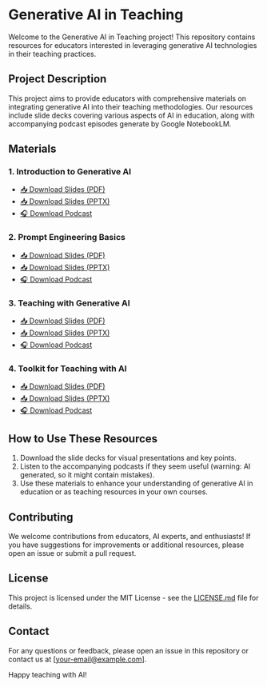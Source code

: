 # Generative AI in Teaching

Welcome to the Generative AI in Teaching project! This repository contains resources for educators interested in leveraging generative AI technologies in their teaching practices.

## Project Description

This project aims to provide educators with comprehensive materials on integrating generative AI into their teaching methodologies. Our resources include slide decks covering various aspects of AI in education, along with accompanying podcast episodes generate by Google NotebookLM.

## Materials

### 1. Introduction to Generative AI
- [📥 Download Slides (PDF)](https://github.com/YourUsername/YourRepoName/raw/main/slides/01_intro_to_gen_ai_in_education.pdf)
- [📥 Download Slides (PPTX)](https://github.com/YourUsername/YourRepoName/raw/main/slides/01_intro_to_gen_ai_in_education.pptx)
- [🎧 Download Podcast](https://github.com/YourUsername/YourRepoName/raw/main/podcasts/01_intro_to_gen_ai_in_education.mp3)

### 2. Prompt Engineering Basics
- [📥 Download Slides (PDF)](https://github.com/YourUsername/YourRepoName/raw/main/slides/01_intro_to_gen_ai_in_education.pdf)
- [📥 Download Slides (PPTX)](https://github.com/YourUsername/YourRepoName/raw/main/slides/01_intro_to_gen_ai_in_education.pptx)
- [🎧 Download Podcast](https://github.com/YourUsername/YourRepoName/raw/main/podcasts/01_intro_to_gen_ai_in_education.mp3)

### 3. Teaching with Generative AI
- [📥 Download Slides (PDF)](https://github.com/YourUsername/YourRepoName/raw/main/slides/01_intro_to_gen_ai_in_education.pdf)
- [📥 Download Slides (PPTX)](https://github.com/YourUsername/YourRepoName/raw/main/slides/01_intro_to_gen_ai_in_education.pptx)
- [🎧 Download Podcast](https://github.com/YourUsername/YourRepoName/raw/main/podcasts/01_intro_to_gen_ai_in_education.mp3)

### 4. Toolkit for Teaching with AI
- [📥 Download Slides (PDF)](https://github.com/YourUsername/YourRepoName/raw/main/slides/01_intro_to_gen_ai_in_education.pdf)
- [📥 Download Slides (PPTX)](https://github.com/YourUsername/YourRepoName/raw/main/slides/01_intro_to_gen_ai_in_education.pptx)
- [🎧 Download Podcast](https://github.com/YourUsername/YourRepoName/raw/main/podcasts/01_intro_to_gen_ai_in_education.mp3)

## How to Use These Resources

1. Download the slide decks for visual presentations and key points.
2. Listen to the accompanying podcasts if they seem useful (warning: AI generated, so it might contain mistakes).
3. Use these materials to enhance your understanding of generative AI in education or as teaching resources in your own courses.

## Contributing

We welcome contributions from educators, AI experts, and enthusiasts! If you have suggestions for improvements or additional resources, please open an issue or submit a pull request.

## License

This project is licensed under the MIT License - see the [LICENSE.md](LICENSE.md) file for details.

## Contact

For any questions or feedback, please open an issue in this repository or contact us at [your-email@example.com].

Happy teaching with AI!
